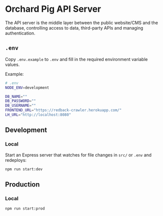 # Orchard Pig API Server

The API server is the middle layer between the public website/CMS and the database, controlling
access to data, third-party APIs and managing authentication.

## `.env`

Copy `.env.example` to `.env` and fill in the required environment variable values.

Example:

```sh
# .env
NODE_ENV=development

DB_NAME=""
DB_PASSWORD=""
DB_USERNAME=""
FRONTEND_URL="https://redback-crawler.herokuapp.com/"
LH_URL="http://localhost:8080"
```

## Development

### Local

Start an Express server that watches for file changes in `src/` or `.env` and redeploys:

```sh
npm run start:dev
```

## Production

### Local

```sh
npm run start:prod
```


